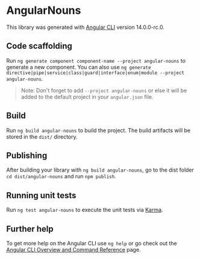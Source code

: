 # AngularNouns

This library was generated with [Angular CLI](https://github.com/angular/angular-cli) version 14.0.0-rc.0.

## Code scaffolding

Run `ng generate component component-name --project angular-nouns` to generate a new component. You can also use `ng generate directive|pipe|service|class|guard|interface|enum|module --project angular-nouns`.
> Note: Don't forget to add `--project angular-nouns` or else it will be added to the default project in your `angular.json` file. 

## Build

Run `ng build angular-nouns` to build the project. The build artifacts will be stored in the `dist/` directory.

## Publishing

After building your library with `ng build angular-nouns`, go to the dist folder `cd dist/angular-nouns` and run `npm publish`.

## Running unit tests

Run `ng test angular-nouns` to execute the unit tests via [Karma](https://karma-runner.github.io).

## Further help

To get more help on the Angular CLI use `ng help` or go check out the [Angular CLI Overview and Command Reference](https://angular.io/cli) page.
